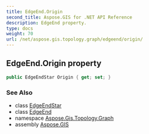 ```yaml
---
title: EdgeEnd.Origin
second_title: Aspose.GIS for .NET API Reference
description: EdgeEnd property. 
type: docs
weight: 70
url: /net/aspose.gis.topology.graph/edgeend/origin/
---
```

## EdgeEnd.Origin property

```csharp
public EdgeEndStar Origin { get; set; }
```

### See Also

* class [EdgeEndStar](../../edgeendstar/)
* class [EdgeEnd](../)
* namespace [Aspose.Gis.Topology.Graph](../../edgeend/)
* assembly [Aspose.GIS](../../../)


